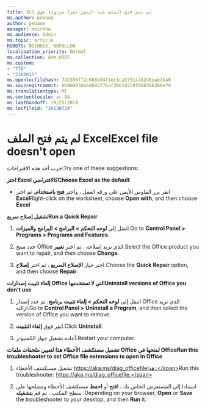 ```yaml
---
title: XLS لم يتم فتح الملف عند النقر نقرا مزدوجا فوق
ms.author: pebaum
author: pebaum
manager: mnirkhe
ms.audience: Admin
ms.topic: article
ROBOTS: NOINDEX, NOFOLLOW
localization_priority: Normal
ms.collection: Adm_O365
ms.custom:
- "776"
- "2100015"
ms.openlocfilehash: 7d2356ff2c688dd4f1ec1ca3751c45246eae1ba0
ms.sourcegitcommit: 0b06093dabd685f76cc39b1d7c0f8b03883b6e79
ms.translationtype: MT
ms.contentlocale: ar-SA
ms.lasthandoff: 10/25/2019
ms.locfileid: "36530734"
---
```

# <a name="excel-file-doesnt-open"></a><span data-ttu-id="3d00e-102">لم يتم فتح الملف Excel</span><span class="sxs-lookup"><span data-stu-id="3d00e-102">Excel file doesn't open</span></span>

<span data-ttu-id="3d00e-103">جرب أحد هذه الاقتراحات:</span><span class="sxs-lookup"><span data-stu-id="3d00e-103">Try one of these suggestions:</span></span>

<span data-ttu-id="3d00e-104">**اختر Excel كالافتراضي**</span><span class="sxs-lookup"><span data-stu-id="3d00e-104">**Choose Excel as the default**</span></span>

* <span data-ttu-id="3d00e-105">انقر بزر الماوس الأيمن علي ورقه العمل ، واختر **فتح باستخدام**، ثم اختر **Excel**</span><span class="sxs-lookup"><span data-stu-id="3d00e-105">Right-click on the worksheet, choose **Open with**, and then choose **Excel**</span></span>

<span data-ttu-id="3d00e-106">**تشغيل إصلاح سريع**</span><span class="sxs-lookup"><span data-stu-id="3d00e-106">**Run a Quick Repair**</span></span>

1. <span data-ttu-id="3d00e-107">انتقل إلى **لوحه التحكم > البرامج > البرامج والميزات**.</span><span class="sxs-lookup"><span data-stu-id="3d00e-107">Go to **Control Panel > Programs > Programs and Features**.</span></span>

2. <span data-ttu-id="3d00e-108">حدد منتج Office الذي تريد إصلاحه ، ثم اختر **تغيير**.</span><span class="sxs-lookup"><span data-stu-id="3d00e-108">Select the Office product you want to repair, and then choose **Change**.</span></span>

3. <span data-ttu-id="3d00e-109">اختر خيار **الإصلاح السريع** ، ثم اختر **إصلاح**.</span><span class="sxs-lookup"><span data-stu-id="3d00e-109">Choose the **Quick Repair** option, and then choose **Repair**.</span></span>

<span data-ttu-id="3d00e-110">**إلغاء تثبيت إصدارات Office التي لا تستخدمها**</span><span class="sxs-lookup"><span data-stu-id="3d00e-110">**Uninstall versions of Office you don't use**</span></span>

1. <span data-ttu-id="3d00e-111">انتقل إلى **لوحه التحكم > إلغاء تثبيت برنامج**، ثم حدد إصدار Office الذي تريد ازالته.</span><span class="sxs-lookup"><span data-stu-id="3d00e-111">Go to **Control Panel > Uninstall a Program**, and then select the version of Office you want to remove.</span></span>

2. <span data-ttu-id="3d00e-112">انقر فوق **إلغاء التثبيت**.</span><span class="sxs-lookup"><span data-stu-id="3d00e-112">Click **Uninstall**.</span></span>

3. <span data-ttu-id="3d00e-113">أعاده تشغيل جهاز الكمبيوتر.</span><span class="sxs-lookup"><span data-stu-id="3d00e-113">Restart your computer.</span></span>

<span data-ttu-id="3d00e-114">**تشغيل مستكشف الأخطاء هذا لتعيين ملحقات ملفات Office لفتحها في Office**</span><span class="sxs-lookup"><span data-stu-id="3d00e-114">**Run this troubleshooter to set Office file extensions to open in Office**</span></span>

1. <span data-ttu-id="3d00e-115">تشغيل مستكشف الأخطاء https://aka.ms/diag_officefileهذا:.</span><span class="sxs-lookup"><span data-stu-id="3d00e-115">Run this troubleshooter: https://aka.ms/diag_officefile.</span></span>

2. <span data-ttu-id="3d00e-116">استنادا إلى المستعرض الخاص بك ، **افتح** أو **احفظ** مستكشف الأخطاء ومصلحها علي سطح المكتب ، ثم قم **بتشغيله** .</span><span class="sxs-lookup"><span data-stu-id="3d00e-116">Depending on your browser, **Open** or **Save** the troubleshooter to your desktop, and then **Run** it.</span></span>
